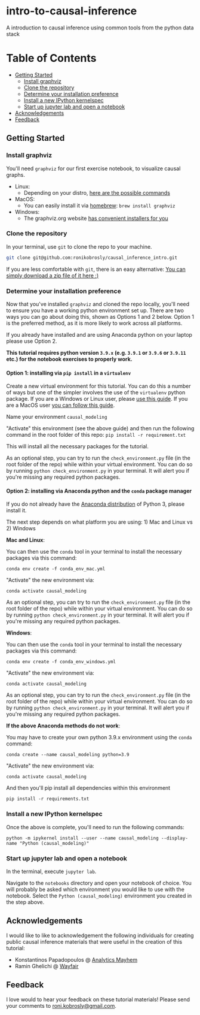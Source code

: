 # intro-to-causal-inference

A introduction to causal inference using common tools from the python data stack


# Table of Contents

- [Getting Started](#getting-started)
  - [Install graphviz](#install-graphviz)
  - [Clone the repository](#clone-the-repository)
  - [Determine your installation preference](#determine-your-installation-preference)
  - [Install a new IPython kernelspec](#install-a-new-ipython-kernelspec)
  - [Start up jupyter lab and open a notebook](#start-up-jupyter-lab-and-open-a-notebook)
- [Acknowledgements](#acknowledgements)
- [Feedback](#feedback)


## Getting Started

### Install graphviz

You'll need `graphviz` for our first exercise notebook, to visualize causal graphs.

- Linux:
  - Depending on your distro, [here are the possible commands](https://graphviz.org/download/#linux)
- MacOS:
  - You can easily install it via [homebrew](https://docs.brew.sh/Installation): `brew install graphviz`
- Windows:
  - The graphviz.org website [has convenient installers for you](https://graphviz.org/download/#windows)


### Clone the repository

In your terminal, use `git` to clone the repo to your machine.

```bash
git clone git@github.com:ronikobrosly/causal_inference_intro.git
```

If you are less comfortable with `git`, there is an easy alternative: [You can simply download a zip file of it here :)](https://github.com/ronikobrosly/causal_inference_intro/archive/refs/heads/main.zip)


### Determine your installation preference

Now that you've installed `graphviz` and cloned the repo locally, you'll need to ensure you have a working python environment set up. There are two ways you can go about doing this, shown as Options 1 and 2 below. Option 1 is the preferred method, as it is more likely to work across all platforms.

If you already have installed and are using Anaconda python on your laptop please use Option 2.

**This tutorial requires python version `3.9.x` (e.g. `3.9.1` or `3.9.6` or `3.9.11` etc.) for the notebook exercises to properly work.**


#### Option 1: installing via `pip install` in a `virtualenv`

Create a new virtual environment for this tutorial. You can do this a number of ways but one of the simpler involves the use of the `virtualenv` python package. If you are a Windows or Linux user, please [use this guide](https://www.geeksforgeeks.org/creating-python-virtual-environment-windows-linux/). If you are a MacOS user [you can follow this guide](https://sourabhbajaj.com/mac-setup/Python/virtualenv.html).

Name your environment `causal_modeling`

"Activate" this environment (see the above guide) and then run the following command in the root folder of this repo:
`pip install -r requirement.txt`

This will install all the necessary packages for the tutorial.

As an optional step, you can try to run the `check_environment.py` file (in the root folder of the repo)
while within your virtual environment. You can do so by running `python check_environment.py` in your terminal. It will alert you if you're missing any required python packages.


#### Option 2: installing via Anaconda python and the `conda` package manager

If you do not already have the [Anaconda distribution](https://www.anaconda.com/download/) of Python 3,
please install it.

The next step depends on what platform you are using: 1) Mac and Linux vs 2) Windows

**Mac and Linux**:

You can then use the `conda` tool in your terminal to install the necessary packages via this command:

`conda env create -f conda_env_mac.yml`

"Activate" the new environment via:

`conda activate causal_modeling`

As an optional step, you can try to run the `check_environment.py` file (in the root folder of the repo)
while within your virtual environment. You can do so by running `python check_environment.py` in your terminal. It will alert you if you're missing any required python packages.

**Windows**:

You can then use the `conda` tool in your terminal to install the necessary packages via this command:

`conda env create -f conda_env_windows.yml`

"Activate" the new environment via:

`conda activate causal_modeling`

As an optional step, you can try to run the `check_environment.py` file (in the root folder of the repo)
while within your virtual environment. You can do so by running `python check_environment.py` in your terminal. It will alert you if you're missing any required python packages.

**If the above Anaconda methods do not work**:

You may have to create your own python 3.9.x environment using the `conda` command:

`conda create --name causal_modeling python=3.9`

"Activate" the new environment via:

`conda activate causal_modeling`

And then you'll pip install all dependencies within this environment

`pip install -r requirements.txt`


### Install a new IPython kernelspec

Once the above is complete, you'll need to run the following commands:

`python -m ipykernel install --user --name causal_modeling --display-name "Python (causal_modeling)"`


### Start up jupyter lab and open a notebook

In the terminal, execute `jupyter lab`.

Navigate to the `notebooks` directory and open your notebook of choice. You will probably be asked which environment you would like to use with the notebook. Select the `Python (causal_modeling)` environment you created in the step above.


## Acknowledgements

I would like to like to acknowledgement the following individuals for creating public causal inference
materials that were useful in the creation of this tutorial:

- Konstantinos Papadopoulos @ [Analytics Mayhem](https://analyticsmayhem.com/)
- Ramin Ghelichi @ [Wayfair](https://www.aboutwayfair.com/tech-innovation/the-importance-of-covariates-in-causal-inference)

## Feedback

I love would to hear your feedback on these tutorial materials!
Please send your comments to <roni.kobrosly@gmail.com>.
